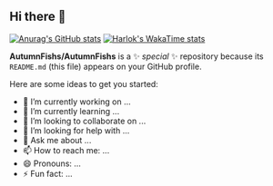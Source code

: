 ## Hi there 👋

[![Anurag's GitHub stats](https://github-readme-stats.vercel.app/api?username=AutumnFishs)](https://github.com/anuraghazra/github-readme-stats)
[![Harlok's WakaTime stats](https://github-readme-stats.vercel.app/api/wakatime?username=AutumnFishs)](https://github.com/anuraghazra/github-readme-stats)

<!--START_SECTION:waka-->
<!--END_SECTION:waka-->

<!--

-->
**AutumnFishs/AutumnFishs** is a ✨ _special_ ✨ repository because its `README.md` (this file) appears on your GitHub profile.

Here are some ideas to get you started:

- 🔭 I’m currently working on ...
- 🌱 I’m currently learning ...
- 👯 I’m looking to collaborate on ...
- 🤔 I’m looking for help with ...
- 💬 Ask me about ...
- 📫 How to reach me: ...
- 😄 Pronouns: ...
- ⚡ Fun fact: ...
